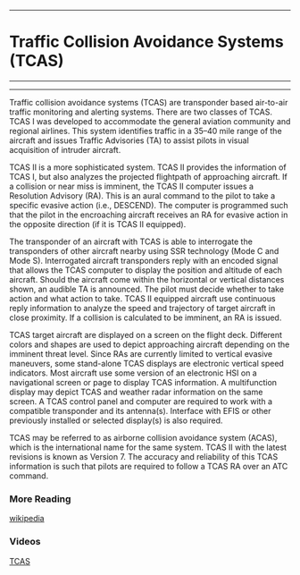 --------------------------------------------------------------------------------------------
# Traffic Collision Avoidance Systems (TCAS) 
--------------------------------------------------------------------------------------------


--------------------------------------------------------------------------------------------
Traffic collision avoidance systems (TCAS) are transponder based air-to-air traffic monitoring and alerting systems. There are two classes of TCAS. TCAS I was developed to accommodate the general aviation community and regional airlines. This system identifies traffic in a 35–40 mile range of the aircraft and issues Traffic Advisories (TA) to assist pilots in visual acquisition of intruder aircraft. 

TCAS II is a more sophisticated system. TCAS II provides the information of TCAS I, but also analyzes the projected flightpath of approaching aircraft. If a collision or near miss is imminent, the TCAS II computer issues a Resolution Advisory (RA). This is an aural command to the pilot to take a specific evasive action (i.e., DESCEND). The computer is programmed such that the pilot in the encroaching aircraft receives an RA for evasive action in the opposite direction (if it is TCAS II equipped). 

The transponder of an aircraft with TCAS is able to interrogate the transponders of other aircraft nearby using SSR technology (Mode C and Mode S). Interrogated aircraft transponders reply with an encoded signal that allows the TCAS computer to display the position and altitude of each aircraft. Should the aircraft come within the horizontal or vertical distances shown, an audible TA is announced. The pilot must decide whether to take action and what action to take. TCAS II equipped aircraft use continuous reply information to analyze the speed and trajectory of target aircraft in close proximity. If a collision is calculated to be imminent, an RA is issued.

TCAS target aircraft are displayed on a screen on the flight deck. Different colors and shapes are used to depict approaching aircraft depending on the imminent threat level. Since RAs are currently limited to vertical evasive maneuvers, some stand-alone TCAS displays are electronic vertical speed indicators. Most aircraft use some version of an electronic HSI on a navigational screen or page to display TCAS information. A multifunction display may depict TCAS and weather radar information on the same screen. A TCAS control panel and computer are required to work with a compatible transponder and its antenna(s). Interface with EFIS or other previously installed or selected display(s) is also required.

TCAS may be referred to as airborne collision avoidance system (ACAS), which is the international name for the same system. TCAS II with the latest revisions is known as Version 7. The accuracy and reliability of this TCAS information is such that pilots are required to follow a TCAS RA over an ATC command.

### More Reading

[wikipedia](https://en.wikipedia.org/wiki/Traffic_collision_avoidance_system#Impetus_for_a_system_and_history)

### Videos

[TCAS](https://youtu.be/znsowAz8WP0?si=Imp5qVN8tK_wS0CU)
